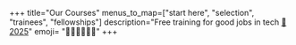 +++
title="Our Courses"
menus_to_map=["start here", "selection", "trainees", "fellowships"]
description="Free training for good jobs in tech [📅 2025](/calendar)"
emoji= "🧑🏿‍🏫👨🏽‍🎓"
+++
